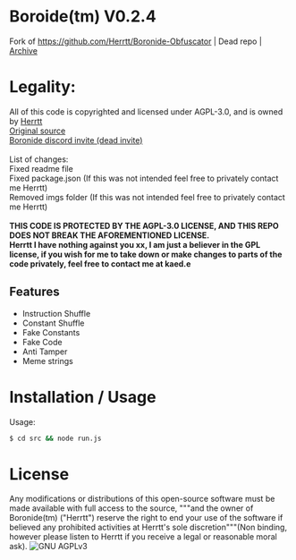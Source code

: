 # Boroide(tm) V0.2.4

Fork of https://github.com/Herrtt/Boronide-Obfuscator | Dead repo | [Archive](https://web.archive.org/web/20220226003911/https://github.com/Herrtt/Boronide-Obfuscator)

# Legality:
All of this code is copyrighted and licensed under AGPL-3.0, and is owned by [Herrtt](https://github.com/Herrtt)<br>
[Original source](https://web.archive.org/web/20220226003911/https://github.com/Herrtt/Boronide-Obfuscator)<br>
[Boronide discord invite (dead invite)](https://www.discord.gg/boronide)<br><br>
List of changes:<br>
Fixed readme file<br>
Fixed package.json (If this was not intended feel free to privately contact me Herrtt)<br>
Removed imgs folder (If this was not intended feel free to privately contact me Herrtt)<br><br>
**THIS CODE IS PROTECTED BY THE AGPL-3.0 LICENSE, AND THIS REPO DOES NOT BREAK THE AFOREMENTIONED LICENSE.**<br>
**Herrtt I have nothing against you xx, I am just a believer in the GPL license, if you wish for me to take down or make changes to parts of the code privately, feel free to contact me at kaed.e**


## Features
* Instruction Shuffle
* Constant Shuffle
* Fake Constants
* Fake Code
* Anti Tamper
* Meme strings

# Installation / Usage

Usage:
```bash
$ cd src && node run.js
```

# License

Any modifications or distributions of this open-source software must be made available with full access to the source, """and the owner of Boronide(tm) ("Herrtt") reserve the right to end your use of the software if believed any prohibited activities at Herrtt's sole discretion"""(Non binding, however please listen to Herrtt if you receive a legal or reasonable moral ask).
![GNU AGPLv3](/LICENSE)
